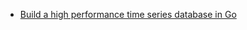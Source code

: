 * [Build a high performance time series database in Go](https://nakabonne.dev/posts/write-tsdb-from-scratch/)
